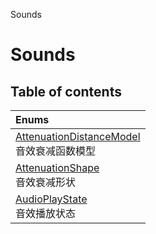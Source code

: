 Sounds

# Sounds <Badge type="tip" text="Groups" /> <Score text="Sounds" />

## Table of contents
| Enums |
| :-----|
| [AttenuationDistanceModel](../enums/mw.AttenuationDistanceModel.md) <br> 音效衰减函数模型 |
| [AttenuationShape](../enums/mw.AttenuationShape.md) <br> 音效衰减形状 |
| [AudioPlayState](../enums/mw.AudioPlayState.md) <br> 音效播放状态 |


